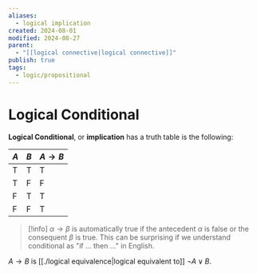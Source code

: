 ```yaml
---
aliases:
  - logical implication
created: 2024-08-01
modified: 2024-08-27
parent:
  - "[[logical connective|logical connective]]"
publish: true
tags:
  - logic/propositional
---
```


# Logical Conditional
**Logical Conditional**, or **implication** has a truth table is the following:

| $A$ | $B$ | $A \to B$ |
| --- | --- | --------- |
| T   | T   | T         |
| T   | F   | F         |
| F   | T   | T         |
| F   | F   | T         |

> [!info] $\alpha \to \beta$ is automatically true if the antecedent $\alpha$ is false or the consequent $\beta$ is true. This can be surprising if we understand conditional as "if ... then ..." in English.

$A \to B$ is [[./logical equivalence|logical equivalent to]] $\lnot A \lor B$.